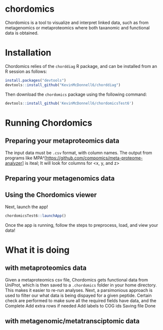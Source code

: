 # chordomics

Chordomics is a tool to visualize and interpret linked data, such as from metagenomics or metaproteomics where both taxanomic and functional data is obtained.

# Installation
Chordomics relies of the `chorddiag` R package, and can be installed from an R session as follows:
``` r
install.packages("devtools")
devtools::install_github("KevinMcDonnell6/chorddiag")
```

Then download the `chordomics` package using the following command:
```r
devtools::install_github('KevinMcDonnell6/chordomicsTest6')
```


# Running Chordomics
## Preparing your metaproteomics data
The input data must be `.csv` format, with column names. The output from programs like MPA^[<https://github.com/compomics/meta-proteome-analyzer>] is iteal; It will look for columns for <x, y, and z>
## Preparing your metagenomics data


## Using the Chordomics viewer
Next, launch the app!

```r
chordomicsTest6::launchApp()
```

Once the app is running, follow the steps to preprocess, load, and view your data!

# What it is doing
## with metaproteomics data
Given a metaproteomics csv file, Chordomics gets functional data from UniProt, which is then saved to a `.chordomics` folder in your home directory.  This makes it easier to re-run analyses.  Next, a parsimonious approach is used to filter our what data is being dispayed for a given peptide. Certain check are performed to make sure all the required fields have data, and the
Complete
Add extra rows if needed
Add labels to COG ids
Saving file
Done
## with metagenomic/metatransciptomic data
